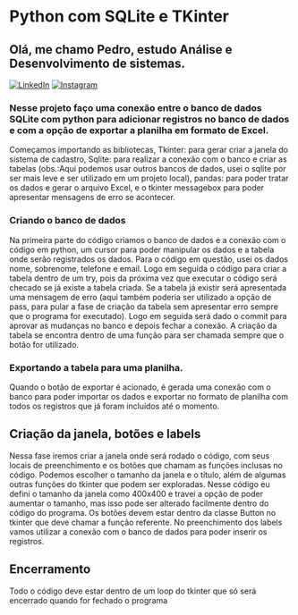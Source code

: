 # Python com SQLite e TKinter

## Olá, me chamo Pedro, estudo Análise e Desenvolvimento de sistemas.

[![LinkedIn](https://img.shields.io/badge/LinkedIn-000?style=for-the-badge&logo=linkedin&logoColor=0E76A8)](https://www.linkedin.com/in/pedro-henrique-matias/)
[![Instagram](https://img.shields.io/badge/Instagram-000?style=for-the-badge&logo=instagram)](https://www.instagram.com/pelyhenrique/)

### Nesse projeto faço uma conexão entre o banco de dados SQLite com python para adicionar registros no banco de dados e com a opção de exportar a planilha em formato de Excel.

Começamos importando as bibliotecas, Tkinter: para gerar criar a janela do sistema de cadastro, Sqlite: para realizar a conexão com o banco e criar as tabelas (obs.:Aqui podemos usar outros bancos de dados, usei o sqlite por ser mais leve e ser utilizado em um projeto local), pandas: para poder tratar os dados e gerar o arquivo Excel, e o tkinter messagebox para poder apresentar mensagens de erro se acontecer.

### Criando o banco de dados

Na primeira parte do código criamos o banco de dados e a conexão com o código em python, um cursor para poder manipular os dados e a tabela onde serão registrados os dados.
Para o código em questão, usei os dados nome, sobrenome, telefone e email. Logo em seguida o código para criar a tabela dentro de um try, pois da próxima vez que executar o código será checado se já existe a tabela criada. Se a tabela já existir será apresentada uma mensagem de erro (aqui também poderia ser utilizado a opção de pass, para pular a fase de criação da tabela sem apresentar erro sempre que o programa for executado).
Logo em seguida será dado o commit para aprovar as mudanças no banco e depois fechar a conexão.
A criação da tabela se encontra dentro de uma função para ser chamada sempre que o botão for utilizado.

### Exportando a tabela para uma planilha.

Quando o botão de exportar é acionado, é gerada uma conexão com o banco para poder importar os dados e exportar no formato de planilha com todos os registros que já foram incluídos até o momento.

## Criação da janela, botões e labels

Nessa fase iremos criar a janela onde será rodado o código, com seus locais de preenchimento e os botões que chamam as funções inclusas no código.
Podemos escolher o tamanho da janela e o título, além de algumas outras funções do tkinter que podem ser exploradas.
Nesse código eu defini o tamanho da janela como 400x400 e travei a opção de poder aumentar o tamanho, mas isso pode ser alterado facilmente dentro do código do programa.
Os botões devem estar dentro da classe Button no tkinter que deve chamar a função referente.
No preenchimento dos labels vamos utilizar a conexão com o banco de dados para poder inserir os registros.

## Encerramento

Todo o código deve estar dentro de um loop do tkinter que só será encerrado quando for fechado o programa
